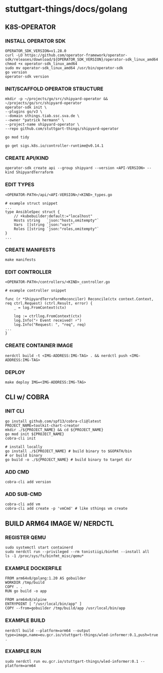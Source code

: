 # stuttgart-things/docs/golang

## K8S-OPERATOR

### INSTALL OPERATOR SDK

```
OPERATOR_SDK_VERSION=v1.28.0
curl -LO https://github.com/operator-framework/operator-sdk/releases/download/${OPERATOR_SDK_VERSION}/operator-sdk_linux_amd64
chmod +x operator-sdk_linux_amd64
sudo mv operator-sdk_linux_amd64 /usr/bin/operator-sdk
go version
operator-sdk version
```

### INIT/SCAFFOLD OPERATOR STRUCTURE

```
mkdir -p ~/projects/go/src/shipyard-operator && ~/projects/go/src/shipyard-operator 
operator-sdk init \
--plugins go/v3 \
--domain sthings.tiab.ssc.sva.de \
--owner "patrick hermann" \
--project-name shipyard-operator \
--repo github.com/stuttgart-things/shipyard-operator

go mod tidy

go get sigs.k8s.io/controller-runtime@v0.14.1
```

### CREATE API/KIND
```
operator-sdk create api --group shipyard --version <API-VERSION> --kind ShipyardTerraform
```

### EDIT TYPES
```
<OPERATOR-PATH>/api/<API-VERSION>/<KIND>_types.go

# example struct snippet
...
type AnsibleSpec struct {
	// +kubebuilder:default:="localhost"
	Hosts string   `json:"hosts,omitempty"`
	Vars  []string `json:"vars"`
	Roles []string `json:"roles,omitempty"`
}
...

```

### CREATE MANIFESTS
```
make manifests
```

### EDIT CONTROLLER
```
<OPERATOR-PATH>/controllers/<KIND>_controller.go

# example controller snippet

func (r *ShipyardTerraformReconciler) Reconcile(ctx context.Context, req ctrl.Request) (ctrl.Result, error) {
	_ = log.FromContext(ctx)

	log := ctrllog.FromContext(ctx)
	log.Info("⚡️ Event received! ⚡️")
	log.Info("Request: ", "req", req)
...
}

```

### CREATE CONTAINER IMAGE
```
nerdctl build -t <IMG-ADDRESS:IMG-TAG> . && nerdctl push <IMG-ADDRESS:IMG-TAG>
```

### DEPLOY
```
make deploy IMG=<IMG-ADDRESS:IMG-TAG>
```

## CLI w/ COBRA

### INIT CLI 

```
go install github.com/spf13/cobra-cli@latest
PROJECT_NAME=toolkit-chart-creator
mkdir ./${PROJECT_NAME} && cd ${PROJECT_NAME} 
go mod init ${PROJECT_NAME}
cobra-cli init

# install locally 
go install ./${PROJECT_NAME} # build binary to $GOPATH/bin
# or build binary
go build -o ./${PROJECT_NAME} # build binary to target dir
```

### ADD CMD

```
cobra-cli add version
```

### ADD SUB-CMD

```
cobra-cli add vm
cobra-cli add create -p 'vmCmd' # like sthings vm create
```

## BUILD ARM64 IMAGE W/ NERDCTL

### REGISTER QEMU

```
sudo systemctl start containerd
sudo nerdctl run --privileged --rm tonistiigi/binfmt --install all
ls -1 /proc/sys/fs/binfmt_misc/qemu*
```

### EXAMPLE DOCKERFILE

```
FROM arm64v8/golang:1.20 AS gobuilder
WORKDIR /tmp/build
COPY . .
RUN go build -o app

FROM arm64v8/alpine
ENTRYPOINT [ "/usr/local/bin/app" ]
COPY --from=gobuilder /tmp/build/app /usr/local/bin/app
```

### EXAMPLE BUILD

```
nerdctl build --platform=arm64 --output type=image,name=eu.gcr.io/stuttgart-things/wled-informer:0.1,push=true .
```

### EXAMPLE RUN

```
sudo nerdctl run eu.gcr.io/stuttgart-things/wled-informer:0.1 --platform=arm64
```



